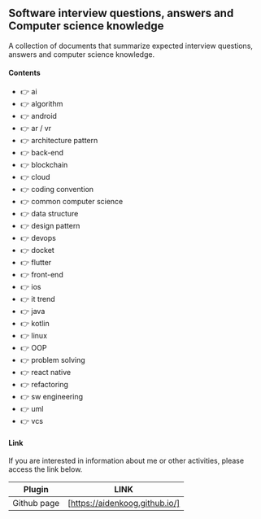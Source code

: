 ## Software interview questions, answers and Computer science knowledge

A collection of documents that summarize expected interview questions, answers and computer science knowledge.

#### Contents

- 👉 ai
- 👉 algorithm
- 👉 android
- 👉 ar / vr
- 👉 architecture pattern
- 👉 back-end
- 👉 blockchain
- 👉 cloud
- 👉 coding convention
- 👉 common computer science
- 👉 data structure
- 👉 design pattern
- 👉 devops
- 👉 docket
- 👉 flutter
- 👉 front-end
- 👉 ios
- 👉 it trend
- 👉 java
- 👉 kotlin
- 👉 linux
- 👉 OOP
- 👉 problem solving
- 👉 react native
- 👉 refactoring
- 👉 sw engineering
- 👉 uml
- 👉 vcs

#### Link

If you are interested in information about me or other activities, please access the link below.

| Plugin      | LINK                           |
| ----------- | ------------------------------ |
| Github page | [https://aidenkoog.github.io/] |
